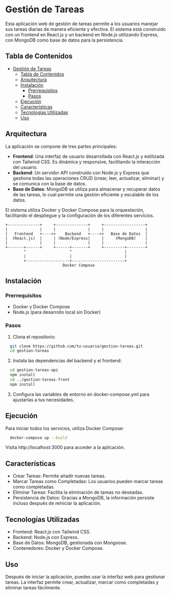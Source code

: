 # Gestión de Tareas

Esta aplicación web de gestión de tareas permite a los usuarios manejar sus tareas diarias de manera eficiente y efectiva. El sistema está construido con un frontend en React.js y un backend en Node.js utilizando Express, con MongoDB como base de datos para la persistencia.

## Tabla de Contenidos

- [Gestión de Tareas](#gestión-de-tareas)
  - [Tabla de Contenidos](#tabla-de-contenidos)
  - [Arquitectura](#arquitectura)
  - [Instalación](#instalación)
    - [Prerrequisitos](#prerrequisitos)
    - [Pasos](#pasos)
  - [Ejecución](#ejecución)
  - [Características](#características)
  - [Tecnologías Utilizadas](#tecnologías-utilizadas)
  - [Uso](#uso)

## Arquitectura

La aplicación se compone de tres partes principales:

- **Frontend**: Una interfaz de usuario desarrollada con React.js y estilizada con Tailwind CSS. Es dinámica y responsive, facilitando la interacción del usuario.
- **Backend**: Un servidor API construido con Node.js y Express que gestiona todas las operaciones CRUD (crear, leer, actualizar, eliminar) y se comunica con la base de datos.
- **Base de Datos**: MongoDB se utiliza para almacenar y recuperar datos de las tareas, lo cual permite una gestión eficiente y escalable de los datos.

El sistema utiliza Docker y Docker Compose para la orquestación, facilitando el despliegue y la configuración de los diferentes servicios.

```plaintext
+--------------+     +--------------+     +------------------+
|              |     |              |     |                  |
|   Frontend   +---->+    Backend   +---->+   Base de Datos  |
|  (React.js)  |     | (Node/Express|     |     (MongoDB)    |
|              |     |              |     |                  |
+-------+------+     +------+-------+     +---------+--------+
        ^                   ^                       |
        |                   |                       |
        +-------------------+-----------------------+
                         Docker Compose
```

## Instalación

### Prerrequisitos

- Docker y Docker Compose
- Node.js (para desarrollo local sin Docker)

### Pasos

1. Clona el repositorio:

```bash
  git clone https://github.com/tu-usuario/gestion-tareas.git
  cd gestion-tareas
```

2. Instala las dependencias del backend y el frontend:

```bash
  cd gestion-tareas-api
  npm install
  cd ../gestion-tareas-front
  npm install
```

3. Configura las variables de entorno en docker-compose.yml para ajustarlas a tus necesidades.

## Ejecución

Para iniciar todos los servicios, utiliza Docker Compose:

```bash
  docker-compose up --build
```

Visita http://localhost:3000 para acceder a la aplicación.

## Características

- Crear Tareas: Permite añadir nuevas tareas.
- Marcar Tareas como Completadas: Los usuarios pueden marcar tareas como completadas.
- Eliminar Tareas: Facilita la eliminación de tareas no deseadas.
- Persistencia de Datos: Gracias a MongoDB, la información persiste incluso después de reiniciar la aplicación.

## Tecnologías Utilizadas

- Frontend: React.js con Tailwind CSS.
- Backend: Node.js con Express.
- Base de Datos: MongoDB, gestionada con Mongoose.
- Contenedores: Docker y Docker Compose.

## Uso

Después de iniciar la aplicación, puedes usar la interfaz web para gestionar tareas. La interfaz permite crear, actualizar, marcar como completadas y eliminar tareas fácilmente.
